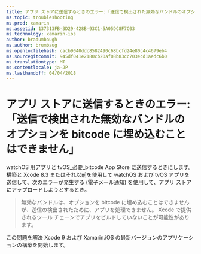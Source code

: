 ```yaml
---
title: アプリ ストアに送信するときのエラー:「送信で検出された無効なバンドルのオプションを bitcode に埋め込むことはできません」
ms.topic: troubleshooting
ms.prod: xamarin
ms.assetid: 137313FB-3D29-428B-93C1-5A05DC8F7C03
ms.technology: xamarin-ios
author: bradumbaugh
ms.author: brumbaug
ms.openlocfilehash: cacb9040ddc8582490c68bcfd24e80c4c4679eb4
ms.sourcegitcommit: 945df041e2180cb20af08b83cc703ecd1aedc6b0
ms.translationtype: MT
ms.contentlocale: ja-JP
ms.lasthandoff: 04/04/2018
---
```

# <a name="error-when-submitting-to-app-store-invalid-bundle---options-not-allowed-to-be-embedded-in-bitcode-are-detected-in-the-submission"></a>アプリ ストアに送信するときのエラー:「送信で検出された無効なバンドルのオプションを bitcode に埋め込むことはできません」

watchOS 用アプリと tvOS_必要_bitcode App Store に送信するときにします。 構築と Xcode 8.3 またはそれ以前を使用して watchOS および tvOS アプリを送信して、次のエラーが発生する (電子メール通知) を使用して、アプリ ストアにアップロードしようとするとき。

>無効なバンドルは、オプションを bitcode に埋め込むことはできませんが、送信の検出されたために、アプリを処理できません。 Xcode で提供されるツール チェーンでアプリをビルドしていないことが可能性があります。

この問題を解決 Xcode 9 および Xamarin.iOS の最新バージョンのアプリケーションの構築を開始します。
